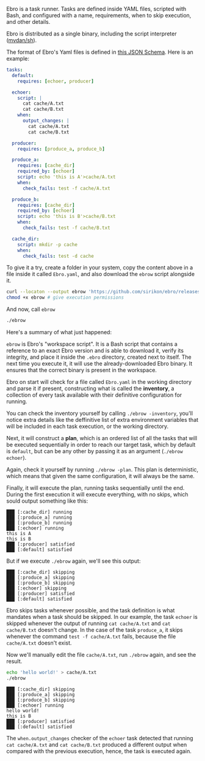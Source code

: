 Ebro is a task runner. Tasks are defined inside YAML files, scripted with Bash, and configured with a name, requirements, when to skip execution, and other details.

Ebro is distributed as a single binary, including the script interpreter ([mvdan/sh](https://github.com/mvdan/sh)).

The format of Ebro's Yaml files is defined in [this JSON Schema](./schema.json). Here is an example:

```yaml
tasks:
  default:
    requires: [echoer, producer]

  echoer:
    script: |
      cat cache/A.txt
      cat cache/B.txt
    when:
      output_changes: |
        cat cache/A.txt
        cat cache/B.txt

  producer:
    requires: [produce_a, produce_b]

  produce_a:
    requires: [cache_dir]
    required_by: [echoer]
    script: echo 'this is A'>cache/A.txt
    when:
      check_fails: test -f cache/A.txt

  produce_b:
    requires: [cache_dir]
    required_by: [echoer]
    script: echo 'this is B'>cache/B.txt
    when:
      check_fails: test -f cache/B.txt

  cache_dir:
    script: mkdir -p cache
    when:
      check_fails: test -d cache
```

To give it a try, create a folder in your system, copy the content above in a file inside it called `Ebro.yaml`, and also download the `ebrow` script alongside it.

```bash
curl --locaton --output ebrow 'https://github.com/sirikon/ebro/releases/latest/download/ebrow'
chmod +x ebrow # give execution permissions
```

And now, call `ebrow`

```bash
./ebrow
```

Here's a summary of what just happened:

`ebrow` is Ebro's "workspace script". It is a Bash script that contains a reference to an exact Ebro version and is able to download it, verify its integrity, and place it inside the `.ebro` directory, created next to itself. The next time you execute it, it will use the already-downloaded Ebro binary. It ensures that the correct binary is present in the workspace.

Ebro on start will check for a file called `Ebro.yaml` in the working directory and parse it if present, constructing what is called the **inventory**, a collection of every task available with their definitive configuration for running.

You can check the inventory yourself by calling `./ebrow -inventory`, you'll notice extra details like the deffinitive list of extra environment variables that will be included in each task execution, or the working directory.

Next, it will construct a **plan**, which is an ordered list of all the tasks that will be executed sequentially in order to reach our target task, which by default is `default`, but can be any other by passing it as an argument (`./ebrow echoer`).

Again, check it yourself by running `./ebrow -plan`. This plan is deterministic, which means that given the same configuration, it will always be the same.

Finally, it will execute the plan, running tasks sequentially until the end. During the first execution it will execute everything, with no skips, which sould output something like this:

```
███ [:cache_dir] running
███ [:produce_a] running
███ [:produce_b] running
███ [:echoer] running
this is A
this is B
███ [:producer] satisfied
███ [:default] satisfied
```

But if we execute `./ebrow` again, we'll see this output:

```
███ [:cache_dir] skipping
███ [:produce_a] skipping
███ [:produce_b] skipping
███ [:echoer] skipping
███ [:producer] satisfied
███ [:default] satisfied
```

Ebro skips tasks whenever possible, and the task definition is what mandates when a task should be skipped. In our example, the task `echoer` is skipped whenever the output of running `cat cache/A.txt` and `cat cache/B.txt` doesn't change. In the case of the task `produce_a`, it skips whenever the command `test -f cache/A.txt` fails, because the file `cache/A.txt` doesn't exist.

Now we'll manually edit the file `cache/A.txt`, run `./ebrow` again, and see the result.

```bash
echo 'hello world!' > cache/A.txt
./ebrow
```

```
███ [:cache_dir] skipping
███ [:produce_a] skipping
███ [:produce_b] skipping
███ [:echoer] running
hello world!
this is B
███ [:producer] satisfied
███ [:default] satisfied
```

The `when.output_changes` checker of the `echoer` task detected that running `cat cache/A.txt` and `cat cache/B.txt` produced a different output when compared with the previous execution, hence, the task is executed again.
